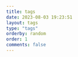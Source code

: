 ```yaml
---
title: tags
date: 2023-08-03 19:23:51
layout: tags
type: "tags"
orderby: random
order: 1
comments: false
---
```

